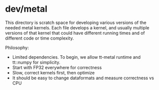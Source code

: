 # dev/metal

This directory is scratch space for developing various versions of the needed metal kernels. Each file develops a kernel, and usually multiple versions of that kernel that could have different running times and of different code or time complexity.

Philosophy:
- Limited dependencies. To begin, we allow tt-metal runtime and tt::numpy for simplicity.
- Start with FP32 everywhere for correctness
- Slow, correct kernels first, then optimize
- It should be easy to change dataformats and measure correctness vs CPU
